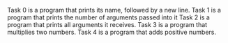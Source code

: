 Task 0 is a program that prints its name, followed by a new line.
Task 1 is a program that prints the number of arguments passed into it
Task 2 is a program that prints all arguments it receives.
Task 3 is a program that multiplies two numbers.
Task 4 is a program that adds positive numbers.
